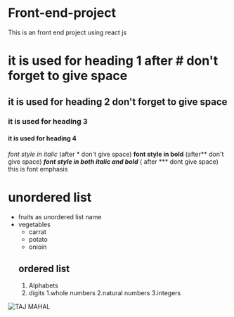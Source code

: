 # Front-end-project
This is an front end project using react js
# it is used for heading 1 after # don't forget to give space
## it is used for heading 2 don't forget to give space
### it is used for heading 3 
#### it is used for heading 4
*font style in italic* (after * don't give space)
**font style in bold** (after** don't give space)
***font style in both italic and bold*** ( after *** dont give space)
this is font emphasis
# unordered list
* fruits as unordered list name
* vegetables
  * carrat
  * potato
  * onioin
  ## ordered list
  1. Alphabets
  2. digits
    1.whole numbers
    2.natural numbers
    3.integers

![TAJ MAHAL](https://media.istockphoto.com/photos/taj-mahal-agra-india-monument-of-love-in-blue-sky-picture-id519330110?k=20&m=519330110&s=612x612&w=0&h=c6aWpRD_0BrCvL6D_UTS23jtYqXgcqkJ1mCzHa7lpCM=)
